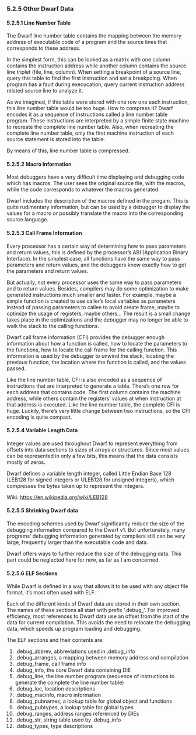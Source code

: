 ### 5.2.5 Other Dwarf Data

#### 5.2.5.1 Line Number Table 

The Dwarf line number table contains the mapping between the memory address of executable code of a program and the source lines that corresponds to these address. 

In the simplest form, this can be looked as a matrix with one column contains the instruction address while another column contains the source line triplet (file, line, column). When setting a breakpoint of a source line, query this table to find the first instruction and set a breakpoing. When program has a fault during execucation, query current instruction address related source line to analyze it.

As we imagined, if this table were stored with one row one each instruction, this line number table would be too huge. How to compress it? Dwarf encodes it as a sequence of instructions called a line number table program. These instructions are interpreted by a simple finite state machine to recreate the complete line number table. Also, when recreating the complete line number table, only the first machine instruction of each source statement is stored into the table.

By means of this, line number table is compressed. 

#### 5.2.5.2 Macro Information 

Most debuggers have a very difficult time displaying and debugging code which has macros. The user sees the original source file, with the macros, while the code corresponds to whatever the macros generated. 

Dwarf includes the description of the macros defined in the progam. This is quite rudimentary information, but can be used by a debugger to display the values for a macro or possibly translate the macro into the corresponding source language. 

#### 5.2.5.3 Call Frame Information 

Every processor has a certain way of determining how to pass parameters and return values, this is defined by the processor’s ABI (Application Binary Interface). In the simplest case, all functions have the same way to pass parameters and return values, and the debuggers know exactly how to get the parameters and return values. 

But actually, not every processor uses the same way to pass parameters and to return values. Besides, compilers may do some optimization to make generated instructions much smaller and faster. For example, maybe a simple function is created to use caller’s local variables as parameters instead of passing parameters to callee to avoid create frame, maybe to optimize the usage of registers, maybe others… The result is a small change takes place in the optimizations and the debugger may no longer be able to walk the stack to the calling functions. 

Dwarf call frame information (CFI) provides the debugger enough information about how a function is called, how to locate the parameters to the functions, how to locate the call frame for the calling function. This information is used by the debugger to unwind the stack, locating the previous function, the location where the function is called, and the values passed. 

Like the line number table, CFI is also encoded as a sequence of instructions that are interpreted to generate a table. There’s one row for each address that contains code. The first column contains the machine address, while others contain the registers’ values at when instruction at that address is executed. Like the line number table, the complete CFI is huge. Luckily, there’s very little change between two instructions, so the CFI encoding is quite compact. 

#### 5.2.5.4 Variable Length Data 

Integer values are used throughout Dwarf to represent everything from offsets into data sections to sizes of arrays or structures. Since most values can be represented in only a few bits, this means that the data consists mostly of zeros. 

Dwarf defines a variable length integer, called Little Endian Base 128 (LEB128 for signed integers or ULEB128 for unsigned integers), which compresses the bytes taken up to represent the integers.  

Wiki: https://en.wikipedia.org/wiki/LEB128 

#### 5.2.5.5 Shrinking Dwarf data 

The encoding schemes used by Dwarf significantly reduce the size of the debugging information compared to the Dwarf v1. But unfortunately, many programs’ debugging information generated by compilers still can be very large, frequently larger than the executable code and data. 

Dwarf offers ways to further reduce the size of the debugging data. This part could be neglected here for now, as far as I am concerned. 

#### 5.2.5.6 ELF Sections

While Dwarf is defined in a way that allows it to be used with any object file format, it’s most often used with ELF.  

Each of the different kinds of Dwarf data are stored in their own section. The names of these sections all start with prefix ‘.debug_’. For improved efficiency, most references to Dwarf data use an offset from the start of the data for current compilation. This avoids the need to relocate the debugging data, which speeds up program loading and debugging. 

The ELF sections and their contents are:

1. .debug_abbrev, abbreviations used in .debug_info
2. .debug_arranges, a mapping between memory address and compilation
3. .debug_frame, call frame info
4. .debug_info, the core Dwarf data containing DIE
5. .debug_line, the line number program (sequence of instructions to generate the complete the line number table)
6. .debug_loc, location descriptions
7. .debug_macinfo, macro information
8. .debug_pubnames, a lookup table for global object and functions
9. .debug_pubtypes, a lookup table for global types
10. .debug_ranges, address ranges referenced by DIEs
11. .debug_str, string table used by .debug_info
12. .debug_types, type descriptions


